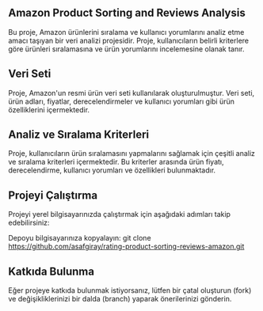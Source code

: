 ## Amazon Product Sorting and Reviews Analysis
Bu proje, Amazon ürünlerini sıralama ve kullanıcı yorumlarını analiz etme amacı taşıyan bir veri analizi projesidir. Proje, kullanıcıların belirli kriterlere göre ürünleri sıralamasına ve ürün yorumlarını incelemesine olanak tanır.

## Veri Seti
Proje, Amazon'un resmi ürün veri seti kullanılarak oluşturulmuştur. Veri seti, ürün adları, fiyatlar, derecelendirmeler ve kullanıcı yorumları gibi ürün özelliklerini içermektedir.

## Analiz ve Sıralama Kriterleri
Proje, kullanıcıların ürün sıralamasını yapmalarını sağlamak için çeşitli analiz ve sıralama kriterleri içermektedir. Bu kriterler arasında ürün fiyatı, derecelendirme, kullanıcı yorumları ve özellikleri bulunmaktadır.

## Projeyi Çalıştırma
Projeyi yerel bilgisayarınızda çalıştırmak için aşağıdaki adımları takip edebilirsiniz:

Depoyu bilgisayarınıza kopyalayın: git clone https://github.com/asafgiray/rating-product-sorting-reviews-amazon.git

## Katkıda Bulunma
Eğer projeye katkıda bulunmak istiyorsanız, lütfen bir çatal oluşturun (fork) ve değişikliklerinizi bir dalda (branch) yaparak önerilerinizi gönderin.
